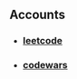 ## Accounts
- ### [leetcode](https://leetcode.com/anarchtsu/)
- ### [codewars](https://www.codewars.com/users/anarchtsu)